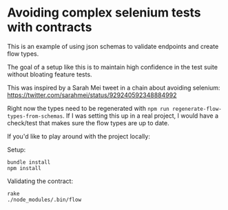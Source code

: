 # Avoiding complex selenium tests with contracts

This is an example of using json schemas to validate endpoints and create flow types.

The goal of a setup like this is to maintain high confidence in the test suite without bloating feature tests.

This was inspired by a Sarah Mei tweet in a chain about avoiding selenium:
https://twitter.com/sarahmei/status/929240592348884992

Right now the types need to be regenerated with `npm run regenerate-flow-types-from-schemas`.
If I was setting this up in a real project, I would have a check/test that makes sure the flow types are up to date.

If you'd like to play around with the project locally:

Setup:

```
bundle install
npm install
```

Validating the contract:

```
rake
./node_modules/.bin/flow
```

